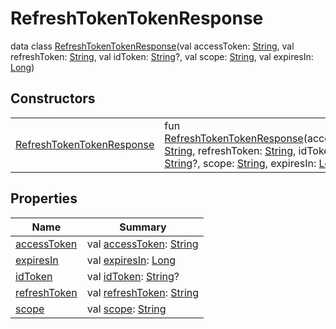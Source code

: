 # RefreshTokenTokenResponse


data class [RefreshTokenTokenResponse](index.md)(val accessToken: [String](https://kotlinlang.org/api/latest/jvm/stdlib/kotlin/-string/index.html), val refreshToken: [String](https://kotlinlang.org/api/latest/jvm/stdlib/kotlin/-string/index.html), val idToken: [String](https://kotlinlang.org/api/latest/jvm/stdlib/kotlin/-string/index.html)?, val scope: [String](https://kotlinlang.org/api/latest/jvm/stdlib/kotlin/-string/index.html), val expiresIn: [Long](https://kotlinlang.org/api/latest/jvm/stdlib/kotlin/-long/index.html))

## Constructors

| | |
|---|---|
| [RefreshTokenTokenResponse](-refresh-token-token-response-constructor) | fun [RefreshTokenTokenResponse](-refresh-token-token-response-constructor)(accessToken: [String](https://kotlinlang.org/api/latest/jvm/stdlib/kotlin/-string/index.html), refreshToken: [String](https://kotlinlang.org/api/latest/jvm/stdlib/kotlin/-string/index.html), idToken: [String](https://kotlinlang.org/api/latest/jvm/stdlib/kotlin/-string/index.html)?, scope: [String](https://kotlinlang.org/api/latest/jvm/stdlib/kotlin/-string/index.html), expiresIn: [Long](https://kotlinlang.org/api/latest/jvm/stdlib/kotlin/-long/index.html)) |

## Properties

| Name | Summary |
|---|---|
| [accessToken](access-token.md) | val [accessToken](access-token.md): [String](https://kotlinlang.org/api/latest/jvm/stdlib/kotlin/-string/index.html) |
| [expiresIn](expires-in.md) | val [expiresIn](expires-in.md): [Long](https://kotlinlang.org/api/latest/jvm/stdlib/kotlin/-long/index.html) |
| [idToken](id-token.md) | val [idToken](id-token.md): [String](https://kotlinlang.org/api/latest/jvm/stdlib/kotlin/-string/index.html)? |
| [refreshToken](refresh-token.md) | val [refreshToken](refresh-token.md): [String](https://kotlinlang.org/api/latest/jvm/stdlib/kotlin/-string/index.html) |
| [scope](scope.md) | val [scope](scope.md): [String](https://kotlinlang.org/api/latest/jvm/stdlib/kotlin/-string/index.html) |
